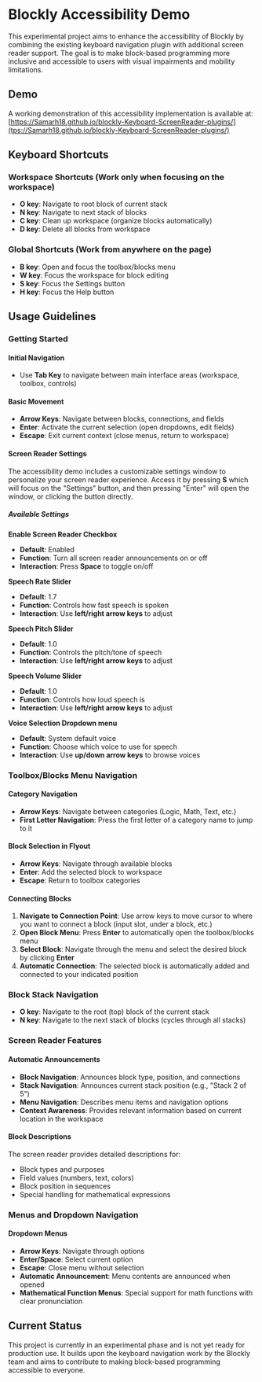 # Blockly Accessibility Demo

This experimental project aims to enhance the accessibility of Blockly by combining the existing keyboard navigation plugin with additional screen reader support. The goal is to make block-based programming more inclusive and accessible to users with visual impairments and mobility limitations.

## Demo

A working demonstration of this accessibility implementation is available at: [https://Samarh18.github.io/blockly-Keyboard-ScreenReader-plugins/](tps://Samarh18.github.io/blockly-Keyboard-ScreenReader-plugins/)

## Keyboard Shortcuts

### Workspace Shortcuts (Work only when focusing on the workspace)
- **O key**: Navigate to root block of current stack
- **N key**: Navigate to next stack of blocks
- **C key**: Clean up workspace (organize blocks automatically)
- **D key**: Delete all blocks from workspace

### Global Shortcuts (Work from anywhere on the page)
- **B key**: Open and focus the toolbox/blocks menu
- **W key**: Focus the workspace for block editing
- **S key**: Focus the Settings button
- **H key**: Focus the Help button

## Usage Guidelines

### Getting Started

#### Initial Navigation
- Use **Tab Key** to navigate between main interface areas (workspace, toolbox, controls)

#### Basic Movement
- **Arrow Keys**: Navigate between blocks, connections, and fields
- **Enter**: Activate the current selection (open dropdowns, edit fields)
- **Escape**: Exit current context (close menus, return to workspace)

#### Screen Reader Settings

The accessibility demo includes a customizable settings window to personalize your screen reader experience. Access it by pressing **S** which will focus on the "Settings" button, and then pressing "Enter" will open the window, or clicking the button directly.

##### Available Settings

**Enable Screen Reader Checkbox**
- **Default**: Enabled
- **Function**: Turn all screen reader announcements on or off
- **Interaction**: Press **Space** to toggle on/off

**Speech Rate Slider**
- **Default**: 1.7
- **Function**: Controls how fast speech is spoken
- **Interaction**: Use **left/right arrow keys** to adjust

**Speech Pitch Slider**
- **Default**: 1.0
- **Function**: Controls the pitch/tone of speech
- **Interaction**: Use **left/right arrow keys** to adjust

**Speech Volume Slider**
- **Default**: 1.0
- **Function**: Controls how loud speech is
- **Interaction**: Use **left/right arrow keys** to adjust

**Voice Selection Dropdown menu**
- **Default**: System default voice
- **Function**: Choose which voice to use for speech
- **Interaction**: Use **up/down arrow keys** to browse voices

### Toolbox/Blocks Menu Navigation

#### Category Navigation
- **Arrow Keys**: Navigate between categories (Logic, Math, Text, etc.)
- **First Letter Navigation**: Press the first letter of a category name to jump to it

#### Block Selection in Flyout
- **Arrow Keys**: Navigate through available blocks
- **Enter**: Add the selected block to workspace
- **Escape**: Return to toolbox categories

#### Connecting Blocks
1. **Navigate to Connection Point**: Use arrow keys to move cursor to where you want to connect a block (input slot, under a block, etc.)
2. **Open Block Menu**: Press **Enter** to automatically open the toolbox/blocks menu
3. **Select Block**: Navigate through the menu and select the desired block by clicking **Enter**
4. **Automatic Connection**: The selected block is automatically added and connected to your indicated position

### Block Stack Navigation
- **O key**: Navigate to the root (top) block of the current stack
- **N key**: Navigate to the next stack of blocks (cycles through all stacks)

### Screen Reader Features

#### Automatic Announcements
- **Block Navigation**: Announces block type, position, and connections
- **Stack Navigation**: Announces current stack position (e.g., "Stack 2 of 5")
- **Menu Navigation**: Describes menu items and navigation options
- **Context Awareness**: Provides relevant information based on current location in the workspace

#### Block Descriptions
The screen reader provides detailed descriptions for:
- Block types and purposes
- Field values (numbers, text, colors)
- Block position in sequences
- Special handling for mathematical expressions

### Menus and Dropdown Navigation

#### Dropdown Menus
- **Arrow Keys**: Navigate through options
- **Enter/Space**: Select current option
- **Escape**: Close menu without selection
- **Automatic Announcement**: Menu contents are announced when opened
- **Mathematical Function Menus**: Special support for math functions with clear pronunciation

## Current Status

This project is currently in an experimental phase and is not yet ready for production use. It builds upon the keyboard navigation work by the Blockly team and aims to contribute to making block-based programming accessible to everyone.